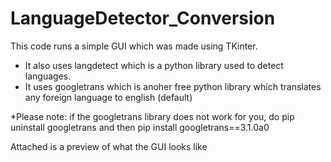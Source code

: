 # LanguageDetector_Conversion
This code runs a simple GUI which was made using TKinter. 
- It also uses langdetect which is a python library used to detect languages.
- It uses googletrans which is anoher free python library which translates any foreign language to english (default)

*Please note: if the googletrans library does not work for you, do pip uninstall googletrans and then pip install googletrans==3.1.0a0

Attached is a preview of what the GUI looks like
